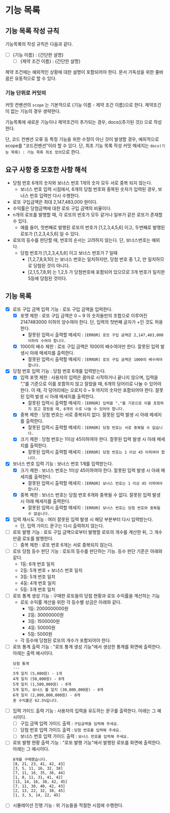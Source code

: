 # 기능 목록

## 기능 목록 작성 규칙

기능목록의 작성 규칙은 다음과 같다.

- [ ] {기능 이름} : {간단한 설명}
    - [ ] {제약 조건 이름} : {간단한 설명}

제약 조건에는 예외적인 상황에 대한 설명이 포함되어야 한다. 문서 가독성을 위한 줄바꿈은 유동적으로 할 수 있다.

### 기능 단위로 커밋의

커밋 컨벤션의 `scope` 는 기본적으로 {기능 이름 - 제약 조건 이름}으로 한다. 제약조건이 없는 기능의 경우 생략한다.

기능목록에 새로운 기능이나 제약조건이 추가되는 경우, docs({추가된 것}) 으로 작성한다.

단, 코드 컨벤션 오류 등 특정 기능을 위한 수정이 아닌 것이 발생할 경우, 예외적으로 scope를 "코드컨벤션"이라 할 수 있다.
단, 최초 기능 목록 작성 커밋 메세지는 `docs(기능 목록) : 기능 목록 최초 정의`으로 한다.

## 요구 사항 중 모호한 사항 해석

- 당첨 번호 6개의 숫자와 보너스 번호 1개의 숫자 모두 서로 중복 되지 않는다.
    - 보너스 번호 입력 시점에서, 6개의 당첨 번호와 중복된 숫자가 입력된 경우, 보너스 번호 입력만 다시 수행한다.
- 로또 구입금액은 최대 2,147,483,000 원이다.
- 수익률은 당첨금액에 대한 로또 구입 금액의 비율이다.
- n개의 로또를 발행할 때, 각 로또의 번호가 모두 같거나 일부가 같은 로또가 존재할 수 있다.
    - 예를 들어, 첫번째로 발행된 로또의 번호가 [1,2,3,4,5,6] 이고, 두번째로 발행된 로또가 [1,2,3,4,5,6] 일 수 있다.
- 로또의 등수를 판단할 때, 번호의 순서는 고려하지 않는다. 단, 보너스번호는 예외다.
    - 당첨 번호가 [1,2,3,4,5,6] 이고 보너스 번호가 7 일때
        - [1,2,7,8,9,10] 는 보너스 번호는 일치하지만, 당첨 번호 중 1,2, 만 일치하므로 당첨된 것이 아니다.
        - [2,1,5,7,8,9] 는 1,2,5 가 당첨번호에 포함되어 있으므로 3개 번호가 일치한 5등에 당첨된 것이다.

## 기능 목록

- [x] 로또 구입 금액 입력 기능 : 로또 구입 금액을 입력한다.
    - [x] 포맷 제한 : 로또 구입 금액은 0 ~ 9 의 숫자들만의 조합으로 이루어진 2147483000 이하의 양수여야 한다. 단, 입력의 첫번째 글자가 +인 것도 허용한다.
        - 잘못된 입력시 출력할 메세지 : `[ERROR] 로또 구입 금액은 2,147,483,000이하의 수여야 합니다.`
    - [x] 1000의 배수 제한 : 로또 구입 금액은 1000의 배수여야만 한다. 잘못된 입력 발생시 아래 메세지를 출력한다.
        - 잘못된 입력시 출력할 메세지 : `[ERROR] 로또 구입 금액은 1000의 배수여야 합니다.`
- [x] 당첨 번호 입력 기능 : 당첨 번호 6개를 입력받는다.
    - [x] 입력 포맷 제한 : 사용자의 입력은 콤마로 시작하거나 끝나지 않으며, 입력을 ","를 기준으로 이를 포함하지 않고 잘랐을 때,
      6개의 덩어리로 나눌 수 있어야 한다. 이 때, 각 덩어리에는 오로지 0 ~ 9 까지의 숫자만 포함되어야 한다. 잘못된 입력 발생 시 아래 메세지를 출력한다.
        - 잘못된 입력시 출력할 메세지 : `[ERROR] 입력을 ","를 기준으로 이를 포함하지 않고 잘랐을 때, 6개의 수로 나눌 수 있어야 합니다.`
    - [x] 중복 제한 : 당첨 번호는 서로 중복되지 없다. 잘못된 입력 발생 시 아래 메세지를 출력한다.
        - 잘못된 입력시 출력할 메세지 : `[ERROR] 당첨 번호는 서로 중복될 수 없습니다.`
    - [x] 크기 제한 : 당첨 번호는 1이상 45이하여야 한다. 잘못된 입력 발생 시 아래 메세지를 출력한다.
        - 잘못된 입력시 출력할 메세지 : `[ERROR] 당첨 번호는 1 이상 45 이하여야 합니다.`
- [x] 보너스 번호 입력 기능 : 보너스 번호 1개를 입력받는다.
    - [x] 크기 제한 : 보너스 번호는 1이상 45이하여야 한다. 잘못된 입력 발생 시 아래 메세지를 출력한다.
        - 잘못된 입력시 출력할 메세지 : `[ERROR] 보너스 번호는 1 이상 45 이하여야 합니다.`
    - [x] 중복 제한 : 보너스 번호는 당첨 번호 6개와 중복될 수 없다. 잘못된 입력 발생 시 아래 메세지를 출력한다.
        - 잘못된 입력시 출력할 메세지 : `[ERROR] 보너스 번호는 당첨 번호와 중복될 수 없습니다.`
- [x] 입력 재시도 기능 : 여러 잘못된 입력 발생 시 해당 부분부터 다시 입력받는다.
    - 단, 입력 가이드 문구는 다시 출력하지 않는다.
- [ ] 로또 발행 기능 : 로또 구입 금액으로부터 발행할 로또의 개수를 계산한 뒤, 그 개수만큼 로또를 발행한다.
    - [ ] 중복 제한 : 로또 번호 6개는 서로 중복되지 않는다.
- [ ] 로또 당첨 등수 판단 기능 : 로또의 등수를 판단하는 기능. 등수 판단 기준은 아래와 같다.
    - 1등: 6개 번호 일치
    - 2등: 5개 번호 + 보너스 번호 일치
    - 3등: 5개 번호 일치
    - 4등: 4개 번호 일치
    - 5등: 3개 번호 일치
- [ ] 로또 통계 생성 기능 : 구매한 로또들의 당첨 현황과 로또 수익률을 계산하는 기능
    - 로또 수익률 계산을 위한 각 등수별 상금은 아래와 같다.
        - 1등: 2000000000원
        - 2등: 30000000원
        - 3등: 1500000원
        - 4등: 50000원
        - 5등: 5000원
    - 각 등수에 당첨된 로또의 개수가 포함되어야 한다.
- [ ] 로또 통계 출력 기능 : "로또 통계 생성 기능"에서 생성한 통계를 화면에 출력한다. 아래는 출력 예시이다.
  ```
  당첨 통계
  ---
  3개 일치 (5,000원) - 1개
  4개 일치 (50,000원) - 0개
  5개 일치 (1,500,000원) - 0개
  5개 일치, 보너스 볼 일치 (30,000,000원) - 0개
  6개 일치 (2,000,000,000원) - 0개
  총 수익률은 62.5%입니다.
  ```
- [ ] 입력 가이드 출력 기능 : 사용자의 입력을 유도하는 문구를 출력한다. 아래는 그 예시이다.
    - [ ] 구입 금액 입력 가이드 출력 : `구입금액을 입력해 주세요.`
    - [ ] 당첨 번호 입력 가이드 출력 : `당첨 번호를 입력해 주세요.`
    - [ ] 보너스 번호 입력 가이드 출력 : `보너스 번호를 입력해 주세요.`
- [ ] 로또 발행 현황 출력 기능 : "로또 발행 기능"에서 발행된 로또를 화면에 출력한다. 아래는 그 예시이다.
  ```
  8개를 구매했습니다.
  [8, 21, 23, 41, 42, 43] 
  [3, 5, 11, 16, 32, 38] 
  [7, 11, 16, 35, 36, 44] 
  [1, 8, 11, 31, 41, 42] 
  [13, 14, 16, 38, 42, 45] 
  [7, 11, 30, 40, 42, 43] 
  [2, 13, 22, 32, 38, 45] 
  [1, 3, 5, 14, 22, 45]
  ```
- [ ] 시뮬레이션 진행 기능 : 위 기능들을 적절한 시점에 수행한다.